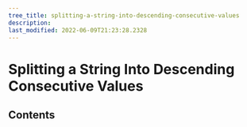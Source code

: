 ```yaml
---
tree_title: splitting-a-string-into-descending-consecutive-values
description: 
last_modified: 2022-06-09T21:23:28.2328
---
```


# Splitting a String Into Descending Consecutive Values

## Contents
